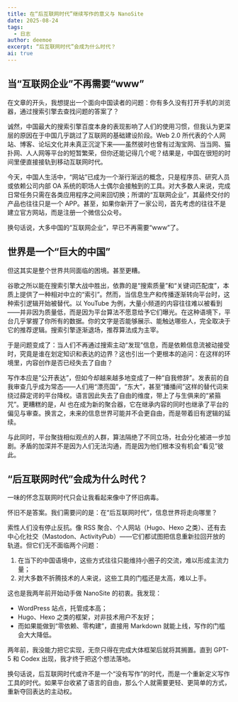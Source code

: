 ```yaml
---
title: 在“后互联网时代”继续写作的意义与 NanoSite
date: 2025-08-24
tags:
  - 日志
author: deemoe
excerpt: “后互联网时代”会成为什么时代？
ai: true
---
```


## 当“互联网企业”不再需要“www”

在文章的开头，我想提出一个面向中国读者的问题：你有多久没有打开手机的浏览器，通过搜索引擎去查找问题的答案了？

诚然，中国最大的搜索引擎百度本身的表现影响了人们的使用习惯，但我认为更深层的原因在于中国几乎跳过了互联网的基础建设阶段。Web 2.0 所代表的个人网站、博客、论坛文化并未真正沉淀下来——虽然彼时也曾有过淘宝网、当当网、猫扑网、人人网等平台的短暂繁荣，但你还能记得几个呢？结果是，中国在很短的时间里便直接接轨到移动互联网时代。

今天，中国人生活中，“网站”已成为一个渐行渐远的概念，只是程序员、研究人员或依赖公司内部 OA 系统的职场人士偶尔会接触到的工具。对大多数人来说，完成日常任务只需在各类应用程序之间来回切换；所谓的“互联网企业”，其最终交付的产品也往往只是一个 APP。甚至，如果你新开了一家公司，首先考虑的往往不是建立官方网站，而是注册一个微信公众号。

换句话说，大多中国的“互联网企业”，早已不再需要“www”了。

## 世界是一个“巨大的中国”

但这其实是整个世界共同面临的困境。甚至更糟。

谷歌之所以能在搜索引擎大战中胜出，依靠的是“搜索质量”和“关键词匹配度”，本质上提供了一种相对中立的“索引”。然而，当信息生产和传播逐渐转向平台时，这种索引逻辑开始被替代。以 YouTube 为例，大量小频道的内容往往难以被看到——并非因为质量低，而是因为平台算法不愿意给予它们曝光。在这种语境下，平台几乎掌握了你所有的数据。你的文字是否能够展示、能触达哪些人，完全取决于它的推荐逻辑。搜索引擎逐渐退场，推荐算法成为主宰。

于是问题变成了：当人们不再通过搜索主动“发现”信息，而是依赖信息流被动接受时，究竟是谁在划定知识和表达的边界？这也引出一个更根本的追问：在这样的环境里，内容创作是否已经失去了自由？

写作本应是“公开表达”，但如今却越来越多地变成了一种“自我修辞”。发表前的自我审查几乎成为常态——人们用“漂亮国”，“东大”，甚至“播播间”这样的替代词来绕过薛定谔的平台降权。语言因此失去了自由的维度，带上了与生俱来的“紧箍咒”。更糟糕的是，AI 也在成为新的聚合器，它在继承内容的同时也继承了平台的偏见与审查。换言之，未来的信息世界可能并不会更自由，而是带着旧有逻辑的延续。

与此同时，平台聚拢相似观点的人群，算法隔绝了不同立场，社会分化被进一步加剧。矛盾的加深并不是因为人们无法沟通，而是因为他们根本没有机会“看见”彼此。

## “后互联网时代”会成为什么时代？

一味的怀念互联网时代只会让我看起来像中了怀旧病毒。

怀旧不是答案。我们需要问的是：在“后互联网时代”，信息世界将走向哪里？

索性人们没有停止反抗。像 RSS 聚合、个人网站（Hugo、Hexo 之类）、还有去中心化社交（Mastodon、ActivityPub）——它们都试图把信息重新拉回开放的轨道。但它们无不面临两个问题：
1. 在当下的中国语境中，这些方式往往只能维持小圈子的交流，难以形成主流力量；
2. 对大多数不折腾技术的人来说，这些工具的门槛还是太高，难以上手。

这也是我两年前开始动手做 NanoSite 的初衷。我发现：
- WordPress 站点，托管成本高；
- Hugo、Hexo 之类的框架，对非技术用户不友好；
- 而如果能做到“零依赖、零构建”，直接用 Markdown 就能上线，写作的门槛会大大降低。

两年前，我没能力把它实现，无奈只得在完成大体框架后就将其搁置。直到 GPT-5 和 Codex 出现，我才终于把这个想法落地。

换句话说，后互联网时代或许不是一个“没有写作”的时代，而是一个重新定义写作工具的时代。如果平台收紧了语言的自由，那么个人就需要更轻、更简单的方式，重新夺回表达的主动权。
